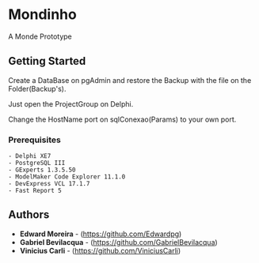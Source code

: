 # Mondinho 
A Monde Prototype

## Getting Started
Create a DataBase on pgAdmin and restore the Backup with the file on the Folder(Backup's).

Just open the ProjectGroup on Delphi.

Change the HostName port on sqlConexao(Params) to your own port. 

### Prerequisites
```
- Delphi XE7
- PostgreSQL III
- GExperts 1.3.5.50
- ModelMaker Code Explorer 11.1.0
- DevExpress VCL 17.1.7
- Fast Report 5
```

## Authors
* **Edward Moreira** - (https://github.com/Edwardpg)
* **Gabriel Bevilacqua** - (https://github.com/GabrielBevilacqua)
* **Vinicius Carli** - (https://github.com/ViniciusCarli)
